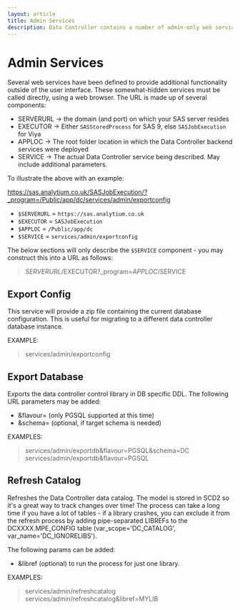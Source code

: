 ```yaml
---
layout: article
title: Admin Services
description: Data Controller contains a number of admin-only web services, such as DB Export, Lineage Generation, and Data Catalog refresh.
---
```


# Admin Services

Several web services have been defined to provide additional functionality outside of the user interface.  These somewhat-hidden services must be called directly, using a web browser.  The URL is made up of several components:

* SERVERURL -> the domain (and port) on which your SAS server resides
* EXECUTOR -> Either `SASStoredProcess` for SAS 9, else `SASJobExecution` for Viya
* APPLOC -> The root folder location in which the Data Controller backend services were deployed
* SERVICE -> The actual Data Controller service being described.  May include additional parameters.

To illustrate the above with an example:

https://sas.analytium.co.uk/SASJobExecution/?_program=/Public/app/dc/services/admin/exportconfig

* `$SERVERURL` = `https://sas.analytium.co.uk`
* `$EXECUTOR` = `SASJobExecution`
* `$APPLOC` = `/Public/app/dc`
* `$SERVICE` = `services/admin/exportconfig`

The below sections will only describe the `$SERVICE` component - you may construct this into a URL as follows:

> $SERVERURL/$EXECUTOR?_program=$APPLOC/$SERVICE

## Export Config

This service will provide a zip file containing the current database configuration. This is useful for migrating to a different data controller database instance.

EXAMPLE:
> services/admin/exportconfig

## Export Database
Exports the data controller control library in DB specific DDL.  The following URL parameters may be added:

* &flavour= (only PGSQL supported at this time)
* &schema= (optional, if target schema is needed)

EXAMPLES:
> services/admin/exportdb&flavour=PGSQL&schema=DC
> services/admin/exportdb&flavour=PGSQL

## Refresh Catalog
Refreshes the Data Controller data catalog.  The model is stored in SCD2 so it's a great way to track changes over time!  The process can take a long time if you have a lot of tables - if a library crashes, you can exclude it from the refresh process by adding pipe-separated LIBREFs to the DCXXXX.MPE_CONFIG table (var_scope='DC_CATALOG', var_name='DC_IGNORELIBS').

The following params can be added:

* &libref (optional) to run the process for just one library.

EXAMPLES:
> services/admin/refreshcatalog
> services/admin/refreshcatalog&libref=MYLIB